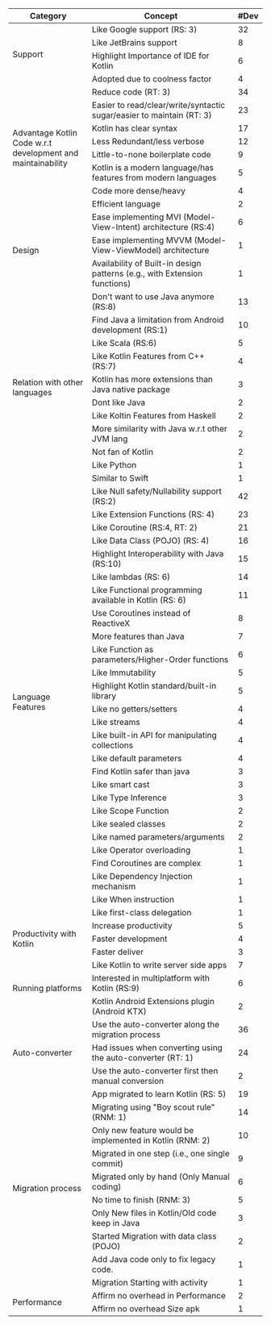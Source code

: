 <table>
<thead>
  <tr>
    <th>Category</th>
    <th>Concept</th>
    <th>#Dev</th>
  </tr>
</thead>
<tbody>
  <tr>
    <td rowspan="4">Support</td>
    <td>Like Google support 	(RS: 3)</td>
    <td>32</td>
  </tr>
  <tr>
    <td>Like JetBrains support</td>
    <td>8</td>
  </tr>
  <tr>
    <td>Highlight Importance of IDE for Kotlin</td>
    <td>6</td>
  </tr>
  <tr>
    <td>Adopted due to coolness factor</td>
    <td>4</td>
  </tr>
  <tr>
    <td rowspan="8">Advantage Kotlin Code w.r.t <br/> development and maintainability</td>
    <td>Reduce code	(RT: 3)</td>
    <td>34</td>
  </tr>
  <tr>
    <td>Easier to read/clear/write/syntactic sugar/easier to maintain	(RT: 3)</td>
    <td>23</td>
  </tr>
  <tr>
    <td>Kotlin has clear syntax</td>
    <td>17</td>
  </tr>
  <tr>
    <td>Less Redundant/less verbose</td>
    <td>12</td>
  </tr>
  <tr>
    <td>Little-to-none boilerplate code</td>
    <td>9</td>
  </tr>
  <tr>
    <td>Kotlin is a modern language/has features from modern languages</td>
    <td>5</td>
  </tr>
  <tr>
    <td>Code more dense/heavy</td>
    <td>4</td>
  </tr>
  <tr>
    <td>Efficient language</td>
    <td>2</td>
  </tr>
  <tr>
    <td rowspan="3">Design</td>
    <td>Ease implementing MVI (Model-View-Intent) architecture	(RS:4)</td>
    <td>6</td>
  </tr>
  <tr>
    <td>Ease implementing MVVM (Model-View-ViewModel) architecture</td>
    <td>1</td>
  </tr>
  <tr>
    <td>Availability of Built-in design patterns (e.g., with Extension functions)</td>
    <td>1</td>
  </tr>
  <tr>
    <td rowspan="11">Relation with other languages</td>
    <td>Don't want to use Java anymore	(RS:8)</td>
    <td>13</td>
  </tr>
  <tr>
    <td>Find Java a limitation from Android development	(RS:1)</td>
    <td>10</td>
  </tr>
  <tr>
    <td>Like Scala	(RS:6)</td>
    <td>5</td>
  </tr>
  <tr>
    <td>Like Kotlin Features from C++	(RS:7)</td>
    <td>4</td>
  </tr>
  <tr>
    <td>Kotlin has more extensions than Java native package</td>
    <td>3</td>
  </tr>
  <tr>
    <td>Dont like Java</td>
    <td>2</td>
  </tr>
  <tr>
    <td>Like Koltin Features from Haskell</td>
    <td>2</td>
  </tr>
  <tr>
    <td>More similarity with Java w.r.t other JVM lang</td>
    <td>2</td>
  </tr>
  <tr>
    <td>Not fan of Kotlin</td>
    <td>2</td>
  </tr>
  <tr>
    <td>Like  Python</td>
    <td>1</td>
  </tr>
  <tr>
    <td>Similar to Swift</td>
    <td>1</td>
  </tr>
  <tr>
    <td rowspan="27">Language Features</td>
    <td>Like Null safety/Nullability support	(RS:2)</td>
    <td>42</td>
  </tr>
  <tr>
    <td>Like Extension Functions	(RS: 4)</td>
    <td>23</td>
  </tr>
  <tr>
    <td>Like Coroutine	(RS:4, RT: 2)</td>
    <td>21</td>
  </tr>
  <tr>
    <td>Like Data Class (POJO)	(RS: 4)</td>
    <td>16</td>
  </tr>
  <tr>
    <td>Highlight Interoperability with Java	(RS:10)</td>
    <td>15</td>
  </tr>
  <tr>
    <td>Like lambdas	(RS: 6)</td>
    <td>14</td>
  </tr>
  <tr>
    <td>Like Functional programming available in Kotlin	(RS: 6)</td>
    <td>11</td>
  </tr>
  <tr>
    <td>Use Coroutines instead of ReactiveX</td>
    <td>8</td>
  </tr>
  <tr>
    <td>More features than Java</td>
    <td>7</td>
  </tr>
  <tr>
    <td>Like Function as parameters/Higher-Order functions</td>
    <td>6</td>
  </tr>
  <tr>
    <td>Like Immutability</td>
    <td>5</td>
  </tr>
  <tr>
    <td>Highlight Kotlin standard/built-in library</td>
    <td>5</td>
  </tr>
  <tr>
    <td>Like no getters/setters</td>
    <td>4</td>
  </tr>
  <tr>
    <td>Like streams</td>
    <td>4</td>
  </tr>
  <tr>
    <td>Like  built-in API for manipulating collections</td>
    <td>4</td>
  </tr>
  <tr>
    <td>Like default parameters</td>
    <td>4</td>
  </tr>
  <tr>
    <td>Find Kotlin safer than java</td>
    <td>3</td>
  </tr>
  <tr>
    <td>Like smart cast</td>
    <td>3</td>
  </tr>
  <tr>
    <td>Like Type Inference</td>
    <td>3</td>
  </tr>
  <tr>
    <td>Like Scope Function</td>
    <td>2</td>
  </tr>
  <tr>
    <td>Like sealed classes</td>
    <td>2</td>
  </tr>
  <tr>
    <td>Like named parameters/arguments</td>
    <td>2</td>
  </tr>
  <tr>
    <td>Like Operator overloading</td>
    <td>1</td>
  </tr>
  <tr>
    <td>Find Coroutines  are complex</td>
    <td>1</td>
  </tr>
  <tr>
    <td>Like Dependency Injection mechanism</td>
    <td>1</td>
  </tr>
  <tr>
    <td>Like When instruction</td>
    <td>1</td>
  </tr>
  <tr>
    <td>Like first-class delegation</td>
    <td>1</td>
  </tr>
  <tr>
    <td rowspan="3">Productivity with Kotlin</td>
    <td>Increase productivity</td>
    <td>5</td>
  </tr>
  <tr>
    <td>Faster development</td>
    <td>4</td>
  </tr>
  <tr>
    <td>Faster deliver</td>
    <td>3</td>
  </tr>
  <tr>
    <td rowspan="3">Running platforms</td>
    <td>Like Kotlin to write server side apps</td>
    <td>7</td>
  </tr>
  <tr>
    <td>Interested in multiplatform with Kotlin	(RS:9)</td>
    <td>6</td>
  </tr>
  <tr>
    <td>Kotlin Android Extensions plugin (Android KTX)</td>
    <td>2</td>
  </tr>
  <tr>
    <td rowspan="3">Auto-converter</td>
    <td>Use the auto-converter along the migration process</td>
    <td>36</td>
  </tr>
  <tr>
    <td>Had issues when converting using the auto-converter (RT: 1)</td>
    <td>24</td>
  </tr>
  <tr>
    <td>Use the auto-converter first then manual conversion</td>
    <td>2</td>
  </tr>
  <tr>
    <td rowspan="10">Migration process</td>
    <td>App migrated to learn Kotlin	(RS: 5)</td>
    <td>19</td>
  </tr>
  <tr>
    <td>Migrating using "Boy scout rule" (RNM: 1)</td>
    <td>14</td>
  </tr>
  <tr>
    <td>Only new feature would be implemented in Kotlin	(RNM: 2)</td>
    <td>10</td>
  </tr>
  <tr>
    <td>Migrated in one step (i.e., one single commit)</td>
    <td>9</td>
  </tr>
  <tr>
    <td>Migrated only by hand (Only Manual coding)</td>
    <td>6</td>
  </tr>
  <tr>
    <td>No time to finish	(RNM: 3)</td>
    <td>5</td>
  </tr>
  <tr>
    <td>Only New files in Kotlin/Old code keep in Java</td>
    <td>3</td>
  </tr>
  <tr>
    <td>Started Migration with data class (POJO)</td>
    <td>2</td>
  </tr>
  <tr>
    <td>Add Java code only to fix legacy code.</td>
    <td>1</td>
  </tr>
  <tr>
    <td>Migration Starting with activity</td>
    <td>1</td>
  </tr>
  <tr>
    <td rowspan="2">Performance</td>
    <td>Affirm no overhead in Performance</td>
    <td>2</td>
  </tr>
  <tr>
    <td>Affirm no overhead Size apk</td>
    <td>1</td>
  </tr>
</tbody>
</table>

